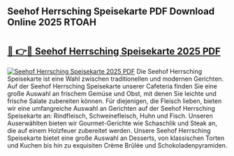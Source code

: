 ## Seehof Herrsching Speisekarte PDF Download Online 2025 RTOAH

# <h2><a href="http://gcbqsy.nevu.top/?p=Seehof+Herrsching+Speisekarte">🔗 👉🔴 Seehof Herrsching Speisekarte 2025 PDF</a></h2>

[![Seehof Herrsching Speisekarte 2025 PDF](https://i.imgur.com/dBaPXMq.png)](http://gcbqsy.nevu.top/?p=Seehof+Herrsching+Speisekarte)
Die Seehof Herrsching Speisekarte ist eine Wahl zwischen traditionellen und modernen Gerichten. Auf der Seehof Herrsching Speisekarte unserer Cafeteria finden Sie eine große Auswahl an frischem Gemüse und Obst, mit denen Sie leichte und frische Salate zubereiten können. Für diejenigen, die Fleisch lieben, bieten wir eine umfangreiche Auswahl an Gerichten auf der Seehof Herrsching Speisekarte an: Rindfleisch, Schweinefleisch, Huhn und Fisch. Unseren Auserwählten bieten wir Gourmet-Gerichte wie Schaschlik und Steak an, die auf einem Holzfeuer zubereitet werden. Unsere Seehof Herrsching Speisekarte bietet eine große Auswahl an Desserts, von klassischen Torten und Kuchen bis hin zu exquisiten Crème Brûlée und Schokoladenpyramiden.
